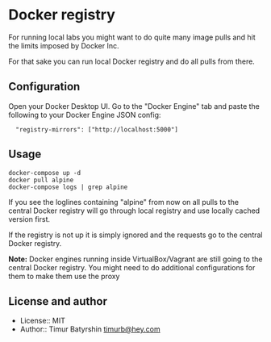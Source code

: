 # Docker registry

For running local labs you might want to do quite many image pulls and hit the limits imposed by Docker Inc.

For that sake you can run local Docker registry and do all pulls from there.

## Configuration

Open your Docker Desktop UI. Go to the "Docker Engine" tab and paste the following to your Docker Engine JSON config:
```
  "registry-mirrors": ["http://localhost:5000"]
```

## Usage

```
docker-compose up -d
docker pull alpine
docker-compose logs | grep alpine
```

If you see the loglines containing "alpine" from now on all pulls to the central Docker registry will go through local registry and use locally cached version first.

If the registry is not up it is simply ignored and the requests go to the central Docker registry.

**Note:** Docker engines running inside VirtualBox/Vagrant are still going to the central Docker registry. You might need to do additional configurations for them to make them use the proxy


## License and author
* License:: MIT
* Author:: Timur Batyrshin <timurb@hey.com>
